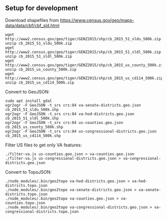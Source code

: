 ## Setup for development ##

Download shapefiles from https://www.census.gov/geo/maps-data/data/cbf/cbf_sld.html

    wget http://www2.census.gov/geo/tiger/GENZ2015/shp/cb_2015_51_sldu_500k.zip
    unzip cb_2015_51_sldu_500k.zip
    wget http://www2.census.gov/geo/tiger/GENZ2015/shp/cb_2015_51_sldl_500k.zip
    unzip cb_2015_51_sldl_500k.zip
    wget http://www2.census.gov/geo/tiger/GENZ2015/shp/cb_2015_us_county_500k.zip
    unzip cb_2015_us_county_500k.zip
    wget http://www2.census.gov/geo/tiger/GENZ2015/shp/cb_2015_us_cd114_500k.zip
    unzip cb_2015_us_cd114_500k.zip

Convert to GeoJSON:

    sudo apt install gdal
    ogr2ogr -F GeoJSON -t_srs crs:84 va-senate-districts.geo.json cb_2015_51_sldu_500k.shp
    ogr2ogr -F GeoJSON -t_srs crs:84 va-hod-districts.geo.json cb_2015_51_sldl_500k.shp
    ogr2ogr -F GeoJSON -t_srs crs:84 us-counties.geo.json cb_2015_us_county_500k.shp
    ogr2ogr -F GeoJSON -t_srs crs:84 us-congressional-districts.geo.json cb_2015_us_cd114_500k.shp

Filter US files to get only VA features:

    ./filter-va.js us-counties.geo.json > va-counties.geo.json
    ./filter-va.js us-congressional-districts.geo.json > va-congressional-districts.geo.json

Convert to TopoJSON:

    ./node_modules/.bin/geo2topo va-hod-districts.geo.json > va-hod-districts.topo.json
    ./node_modules/.bin/geo2topo va-senate-districts.geo.json > va-senate-districts.topo.json
    ./node_modules/.bin/geo2topo va-counties.geo.json > va-counties.topo.json
    ./node_modules/.bin/geo2topo va-congressional-districts.geo.json > va-congressional-districts.topo.json
